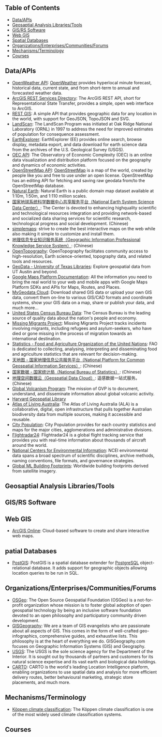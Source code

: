 ## Table of Contents

-   [Data/APIs](#Data/APIs])
-   [Geosaptial Analysis Libraries/Tools](#Geosaptial-Analysis-Libraries/Tools)
-   [GIS/RS Software](#GIS/RS-Software])
-   [Web GIS](#Web--IS)
-   [Spatial Databases](#Spatial-Databases)
-   [Organizations/Enterprises/Communities/Forums](#Organizations/Enterprises/Communities/Forums)
-   [Mechanisms/Terminology](#Mechanisms/Terminology)
-   [Courses](#Courses)

## Data/APIs

-   [OpenWeather API](https://openweathermap.org/api):
    [OpenWeather](https://openweathermap.org) provides hyperlocal minute
    forecast, historical data, current state, and from short-term to
    annual and forecasted weather data.
-   [ArcGIS REST Services
    Directory](https://maps3.arcgisonline.com/arcgis/rest/services): The
    ArcGIS REST API, short for Representational State Transfer, provides
    a simple, open web interface to ArcGIS.
-   [REST GIS](https://restgis.com): A simple API that provides
    geographic data for any location in the world, with support for
    GeoJSON, TopoJSON and SVG.
-   [LandScan](https://landscan.ornl.gov): The LandScan Program was
    initiated at Oak Ridge National Laboratory (ORNL) in 1997 to address
    the need for improved estimates of population for consequence
    assessment.
-   [EarthExplorer](https://earthexplorer.usgs.gov): EarthExplorer (EE)
    provides online search, browse display, metadata export, and data
    download for earth science data from the archives of the U.S.
    Geological Survey (USGS).
-   [OEC API](https://oec.world/en/resources/documentation): The
    Observatory of Economic Complexity (OEC) is an online data
    visualization and distribution platform focused on the geography and
    dynamics of economic activities.
-   [OpenStreetMap API](https://wiki.openstreetmap.org/wiki/API):
    [OpenStreetMap](https://www.openstreetmap.org) is a map of the
    world, created by people like you and free to use under an open
    license. OpenStreetMap has an editing API for fetching and saving
    raw geodata from/to the OpenStreetMap database.
-   [Natural Earth](https://www.naturalearthdata.com): Natural Earth is
    a public domain map dataset available at 1:10m, 1:50m, and 1:110
    million scales.
-   [国家地球系统科学数据中心共享服务平台（National Earth System Science
    Data Center）](http://www.geodata.cn): The Center is devoted to
    enhancing highquality scientific and technological resources
    integration and providing network-based and socialized data sharing
    services for scientific research, technological progress and social
    development. (Chinese)
-   [simplemaps](https://simplemaps.com): strive to create the best
    interactive maps on the web while also making it simple to customize
    and install them.
-   [地理信息专业知识服务系统（Geographic Information Professional
    Knowledge Service System）](http://kmap.ckcest.cn): (Chinese)
-   [OpenTopography](https://opentopography.org/developers):
    OpenTopography facilitates community access to high-resolution,
    Earth science-oriented, topography data, and related tools and
    resources.
-   [GeoData - University of Texas
    Libraries](https://geodata.lib.utexas.edu): Explore geospatial data
    from UT Austin and beyond.
-   [Google Maps Platform
    Documentation](https://developers.google.com/maps/documentation):
    All the information you need to bring the real world to your web and
    mobile apps with Google Maps Platform SDKs and APIs for Maps,
    Routes, and Places.
-   [MyGeodata Cloud](https://mygeodata.cloud): Download shared GIS data
    or upload your own GIS data, convert them on-line to various GIS/CAD
    formats and coordinate systems, show your GIS data on a map, share
    or publish your data, and much more...
-   [United States Census Bureau Data](https://data.census.gov/): The
    Census Bureau is the leading source of quality data about the
    nation\'s people and economy.
-   [Missing Migrants Project](https://missingmigrants.iom.int/data):
    Missing Migrants Project tracks incidents involving migrants,
    including refugees and asylum-seekers, who have died or gone missing
    in the process of migration towards an international destination.
-   [Statistics - Food and Agriculture Organization of the United
    Nations](https://www.fao.org/statistics): FAO is dedicated to
    collecting, analysing, interpreting and disseminating food and
    agriculture statistics that are relevant for decision-making.
-   [天地图 - 国家地理信息公共服务平台（National Platform for Common
    Geospatial Information Services）](https://www.tianditu.gov.cn):
    (Chinese)
-   [国家数据 - 国家统计局（National Bureau of
    Statistics）](https://data.stats.gov.cn/index.htm): (Chinese)
-   [地理空间数据云（Geospatial Data Cloud）](http://www.gscloud.cn):
    遥感数据一站式服务。(Chinese)
-   [Global Volcanism
    Program](https://volcano.si.edu/database/webservices.cfm): The
    mission of GVP is to document, understand, and disseminate
    information about global volcanic activity.
-   [Harvard Geospatial Library](https://hgl.harvard.edu)
-   [Atlas of Living
    Australia](https://collections.ala.org.au/datasets): The Atlas of
    Living Australia (ALA) is a collaborative, digital, open
    infrastructure that pulls together Australian biodiversity data from
    multiple sources, making it accessible and reusable.
-   [City Population](http://www.citypopulation.de): City Population
    provides for each country statistics and maps for the major cities,
    agglomerations and administrative divisions.
-   [Flightradar24](https://www.flightradar24.com/data): Flightradar24
    is a global flight tracking service that provides you with real-time
    information about thousands of aircraft around the world.
-   [National Centers for Environmental
    Information](https://www.ncei.noaa.gov/access): NCEI environmental
    data spans a broad spectrum of scientific disciplines, archive
    methods, naming conventions, file formats, and governance
    strategies.
-   [Global ML Building
    Footprints](https://github.com/microsoft/GlobalMLBuildingFootprints):
    Worldwide building footprints derived from satellite imagery.

## Geosaptial Analysis Libraries/Tools 

## GIS/RS Software 

## Web GIS 

-   [ArcGIS
    Online](https://www.esri.com/en-us/arcgis/products/arcgis-online/overview):
    Cloud-based software to create and share interactive web maps.

## patial Databases 

-   [PostGIS](https://postgis.net): PostGIS is a spatial database
    extender for [PostgreSQL](https://postgresql.org/) object-relational
    database. It adds support for geographic objects allowing location
    queries to be run in SQL.

## Organizations/Enterprises/Communities/Forums 

-   [OSGeo](https://www.osgeo.org): The Open Source Geospatial
    Foundation (OSGeo) is a not-for-profit organization whose mission is
    to foster global adoption of open geospatial technology by being an
    inclusive software foundation devoted to an open philosophy and
    participatory community driven development.
-   [GISGeography](https://gisgeography.com): We are a team of GIS
    evangelists who are passionate about all aspects of GIS. This comes
    in the form of well-crafted geo-infographics, comprehensive guides,
    and exhaustive lists. This philosophy is at the heart of everything
    we do. GISGeography.com focuses on Geographic Information Systems
    (GIS) and Geography.
-   [USGS](https://www.usgs.gov): The USGS is the sole science agency
    for the Department of the Interior. It is sought out by thousands of
    partners and customers for its natural science expertise and its
    vast earth and biological data holdings.
-   [CARTO](https://carto.com): CARTO is the world's leading Location
    Intelligence platform, enabling organizations to use spatial data
    and analysis for more efficient delivery routes, better behavioural
    marketing, strategic store placements, and much more.

## Mechanisms/Terminology 

-   [Köppen climate
    classification](https://en.wikipedia.org/wiki/K%C3%B6ppen_climate_classification):
    The Köppen climate classification is one of the most widely used
    climate classification systems.

## Courses 

